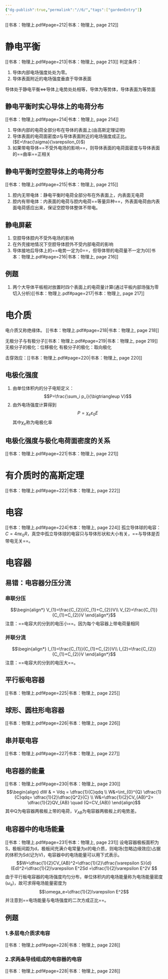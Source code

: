 ```yaml
---
{"dg-publish":true,"permalink":"//6/","tags":["gardenEntry"]}
---
```



[[书本：物理上.pdf#page=212|书本：物理上, page 212]]
# 静电平衡
[[书本：物理上.pdf#page=213|书本：物理上, page 213]]
判定条件：
1. 导体内部电场强度处处为零。
2. 导体表面附近的电场强度垂直于导体表面

导体处于静电平衡$\Leftrightarrow$导体上电势处处相等，导体为等势体，导体表面为等势面

## 静电平衡时实心导体上的电荷分布
[[书本：物理上.pdf#page=214|书本：物理上, page 214]]
1. 导体内部的电荷全部分布在导体的表面上(由高斯定理证明)
2. 导体表面的电荷面密度$\sigma$与导体表面附近的电场强度成正比。($E=\frac{\sigma}{\varepsilon_0}$)
3. 如果带电导体==不受外电场的影响==，则导体表面的电荷面密度与导体表面的==曲率==正相关

## 静电平衡时空腔导体上的电荷分布
[[书本：物理上.pdf#page=215|书本：物理上, page 215]]
1. 腔内无带电体：静电平衡时电荷全部分布在外表面上，内表面无电荷
2. 腔内有带电体：内表面的电荷与腔内电荷==等量异种==，外表面电荷由内表面电荷感应出来，保证空腔导体整体不带电。

## 静电屏蔽
1. 空腔导体腔内不受外电场的影响
2. 在外壳接地情况下空腔导体腔外不受内部电荷的影响
3. 导体接地后导体上的==电势一定为0==，但导体带的电荷量不一定为0[[书本：物理上.pdf#page=216|书本：物理上, page 216]]

## 例题
1. 两个大导体平板相对放置时四个表面上的电荷量计算(通过平板内部场强为零切入分析)[[书本：物理上.pdf#page=217|书本：物理上, page 217]]

# 电介质
电介质又称绝缘体。
[[书本：物理上.pdf#page=218|书本：物理上, page 218]]

无极分子与有极分子[[书本：物理上.pdf#page=219|书本：物理上, page 219]]
无极分子的极化：位移极化
有极分子的极化：取向极化

击穿效应：[[书本：物理上.pdf#page=220|书本：物理上, page 220]]

## 电极化强度
1. 由单位体积内的分子电矩定义：$$P=\frac{\sum_i p_i}{\bigtriangleup V}$$
2. 由外电场强度计算得到$$P=\chi_e\varepsilon_0E$$其中$\chi_e$称为电极化率

## 电极化强度与极化电荷面密度的关系
[[书本：物理上.pdf#page=221|书本：物理上, page 221]]
# 有介质时的高斯定理
[[书本：物理上.pdf#page=222|书本：物理上, page 222]]
# 电容
[[书本：物理上.pdf#page=224|书本：物理上, page 224]]
孤立导体球的电容：$C=4\pi \varepsilon_0R$，真空中孤立导体球的电容只与导体形状和大小有关，==与导体是否带电无关==。

# 电容器
## 易错：电容器分压分流
### 串联分压
$$\begin{align*}
V_{1}=\frac{C_{2}}{C_{1}+C_{2}}V\\
V_{2}=\frac{C_{1}}{C_{1}+C_{2}}V
\end{align*}$$
注意：==电容大的分到的电压小==。因为每个电容器上带电荷量相同
### 并联分流
$$\begin{align*}
I_{1}=\frac{C_{1}}{C_{1}+C_{2}}V\\
I_{2}=\frac{C_{2}}{C_{1}+C_{2}}V
\end{align*}$$
注意：==电容大的分到的电压大==。
## 平行板电容器
[[书本：物理上.pdf#page=225|书本：物理上, page 225]]
## 球形、圆柱形电容器
[[书本：物理上.pdf#page=226|书本：物理上, page 226]]
## 串并联电容
[[书本：物理上.pdf#page=227|书本：物理上, page 227]]

## 电容器的能量
[[书本：物理上.pdf#page=230|书本：物理上, page 230]]
$$\begin{align}
dW & = Vdq  = \dfrac{1}{C}qdq \\
W&=\int_{0}^{Q} \dfrac{1}{C}qdq= \dfrac{1}{2}\dfrac{Q^2}{C}  \\
W&=\dfrac{1}{2}CV_{AB}^2= \dfrac{1}{2}QV_{AB} \quad (Q=CV_{AB}) \end{align}$$
其中Q为电容器两极板上带的电荷，$V_{AB}$为电容器两极板上的电势差。
## 电容器中的电场能量
[[书本：物理上.pdf#page=231|书本：物理上, page 231]]
设电容器极板面积为S，极板间距为d，极板间充满介电常量为$\varepsilon$的电介质，则电场(忽略边缘效应)占据的体积为Sd(记为V)，电容器中的电场能量可以用下式表示。
$$W=\dfrac{1}{2}CV_{AB}^2=\dfrac{1}{2}\dfrac{\varepsilon S}{d}(Ed)^2=\dfrac{1}{2}\varepsilon E^2Sd =\dfrac{1}{2}\varepsilon E^2V    $$由于平行板电容器的电场强度均匀分布，单位体积内的电场能量称为电场能量密度($\omega_e$)，故可求得电场能量密度为$$\omega_e=\dfrac{1}{2}\varepsilon E^2$$并注意到==电场能量与电场强度的二次方成正比==。
## 例题
### 1.多层电介质求电容
[[书本：物理上.pdf#page=228|书本：物理上, page 228]]
### 2.求两条导线组成的电容器的电容
[[书本：物理上.pdf#page=228|书本：物理上, page 228]]
